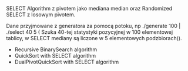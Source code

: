 SELECT Algorithm z pivotem jako mediana median oraz Randomized SELECT z losowym pivotem.

Dane przyjmowane z generatora za pomocą potoku, np ./generate 100 | ./select 40 5 ( Szuka 40-tej statystyki pozycyjnej w 100 elementowej tablicy, w SELECT mediany są
liczone w 5 elementowych podzbiorach)).

+ Recursive BinarySearch algorithm
+ QuickSort with SELECT algorithm
+ DualPivotQuickSort with SELECT algorithm
